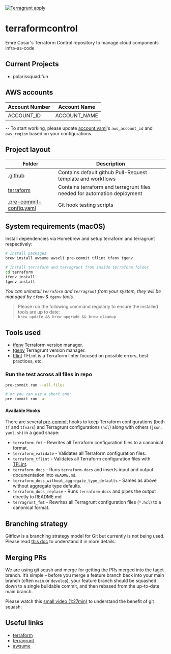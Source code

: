 
[![Terragrunt apply](https://github.com/emrecosar/terraformcontrol/actions/workflows/terragrunt-apply-all.yaml/badge.svg?branch=main)](https://github.com/emrecosar/terraformcontrol/actions/workflows/terragrunt-apply-all.yaml)


# terraformcontrol

Emre Cosar's Terraform Control repository to manage cloud components infra-as-code

## Current Projects

- polarissquad.fun


## AWS accounts

| Account Number | Account Name |
| --- | --- |
| ACCOUNT_ID | ACCOUNT_NAME

-- To start working, please update [account.yaml](/terraform/terragrunt/non-prod/account.yaml)'s `aws_account_id` and `aws_region` based on your configurations.

## Project layout

| Folder                                                                  | Description |
|-------------------------------------------------------------------------|-------------|
| [.github](./.github)                                                    | Contains default github Pull-Request template and workflows |
| [terraform](./terraform)                                                | Contains terraform and terragrunt files needed for automation deployment |
| [.pre-commit-config.yaml](./.pre-commit-config.yaml)                    | Git hook testing scripts |


## System requirements (macOS)

Install dependencies via Homebrew and setup terraform and terragrunt respectively:

  ```bash
  # Install packages
  brew install awsume awscli pre-commit tflint tfenv tgenv

  # Install terraform and terragrunt from inside terraform folder
  cd terraform
  tfenv install
  tgenv install
  ```

*You can uninstall `terraform` and `terragrunt` from your system, they will be managed by `tfenv` & `tgenv` tools.*

> Please run the following command regularly to ensure the installed tools are up to date:<br>```brew update && brew upgrade && brew cleanup```

## Tools used

- [tfenv](https://github.com/tfutils/tfenv) Terraform version manager.
- [tgenv](https://github.com/tfutils/tfenv) Terragrunt version manager.
- [tflint](https://github.com/terraform-linters/tflint) TFLint is a Terraform linter focused on possible errors, best practices, etc.

### Run the test across all files in repo

```bash
pre-commit run --all-files

# or you can use a short one:
pre-commit run -a
```

#### Available Hooks

There are several [pre-commit](http://pre-commit.com/) hooks to keep Terraform configurations (both `tf` and `tfvars`) and Terragrunt configurations (`hcl`) along with others (`json`, `yaml`, `sh`) in a good shape:

- `terraform_fmt` - Rewrites all Terraform configuration files to a canonical format.
- `terraform_validate` - Validates all Terraform configuration files.
- `terraform_tflint` - Validates all Terraform configuration files with [TFLint](https://github.com/wata727/tflint).
- `terraform_docs` - Runs `terraform-docs` and inserts input and output documentation into `README.md`.
- `terraform_docs_without_aggregate_type_defaults` - Sames as above without aggregate type defaults.
- `terraform_docs_replace` - Runs `terraform-docs` and pipes the output directly to README.md
- `terragrunt_fmt` - Rewrites all Terragrunt configuration files (`*.hcl`) to a canonical format.


## Branching strategy

Gitflow is a branching strategy model for Git but currently is not being used.
Please read [this doc](https://www.atlassian.com/git/tutorials/comparing-workflows/gitflow-workflow) to understand it in more details.

## Merging PRs

We are using git sqush and merge for getting the PRs merged into the taget branch. It’s simple – before you merge a feature branch back into your main branch (often `main` or `develop`), your feature branch should be squashed down to a single buildable commit, and then rebased from the up-to-date main branch.

Please watch this [small video (1:27min)](https://www.youtube.com/watch?v=pa_xqXxm6ok) to understand the benefit of git squash:

## Useful links

- [terraform](https://www.terraform.io/)
- [terragrunt](https://terragrunt.gruntwork.io/)
- [awsume](https://awsu.me)
